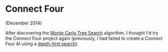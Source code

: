 # Connect Four
(December 2014)

After discovering the [Monte Carlo Tree Search](http://mcts.ai/code/java.html) algorithm, I thought I'd try the Connect Four project again (previously, I had failed to create a Connect Four AI using a [depth-first search](../tic-tac-toe)).